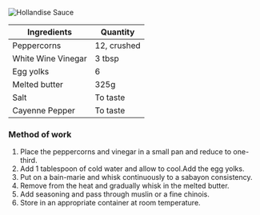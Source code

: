 ![Hollandise Sauce](resource:assets/images/stocksoupssauces/hollandise_sauce.png)

| Ingredients              | Quantity               |
|--------------------------|------------------------|
| Peppercorns              | 12, crushed            |
| White Wine Vinegar       | 3 tbsp                 |
| Egg yolks                | 6                      |
| Melted butter            | 325g                   |
| Salt                     | To taste               |
| Cayenne Pepper           | To taste               |

### **Method of work**
1. Place the peppercorns and vinegar in a small pan and reduce to one-third.
2. Add 1 tablespoon of cold water and allow to cool.Add the egg yolks.
3. Put on a bain-marie and whisk continuously to a sabayon consistency.
4. Remove from the heat and gradually whisk in the melted butter.
5. Add seasoning and pass through muslin or a fine chinois.
6. Store in an appropriate container at room temperature.